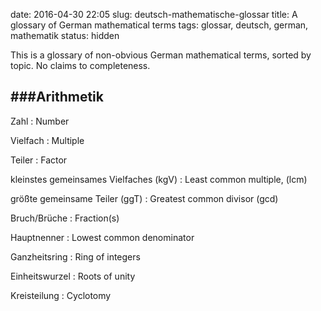 date: 2016-04-30 22:05
slug: deutsch-mathematische-glossar
title: A glossary of German mathematical terms
tags: glossar, deutsch, german, mathematik
status: hidden

This is a glossary of non-obvious German mathematical terms, sorted by topic. No claims to completeness.

###Arithmetik
------

Zahl
:   Number

Vielfach
:   Multiple

Teiler
:   Factor

kleinstes gemeinsames Vielfaches (kgV)
:   Least common multiple, (lcm)

größte gemeinsame Teiler (ggT)
:   Greatest common divisor (gcd)

Bruch/Brüche
:   Fraction(s)

Hauptnenner
:   Lowest common denominator

Ganzheitsring
:   Ring of integers

Einheitswurzel
:   Roots of unity

Kreisteilung
:   Cyclotomy
